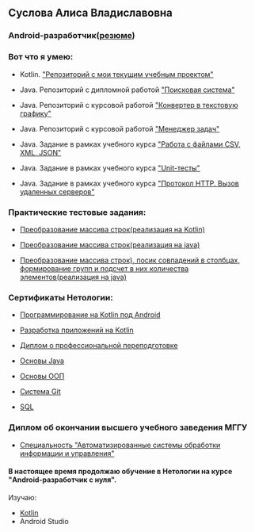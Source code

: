 ## Суслова Алиса Владиславовна
### Android-разработчик([резюме](https://github.com/alisasuslova/resume-android/blob/main/resume.md))

### Вот что я умею:

* Kotlin. ["Репозиторий с мои текущим учебным проектом"](https://github.com/alisasuslova/NMedia)

* Java. Репозиторий с дипломной работой 
["Поисковая система"](https://github.com/alisasuslova/Diplom_1)

* Java. Репозиторий с курсовой работой ["Конвертер в текстовую графику"](https://github.com/alisasuslova/Converter-to-text-graphics)

* Java. Репозиторий с курсовой работой ["Менеджер задач"](https://github.com/alisasuslova/pcs/tree/master)

* Java. Задание в рамках учебного курса ["Работа с файлами CSV, XML, JSON"](https://github.com/alisasuslova/json_homework/tree/master)

* Java. Задание в рамках учебного курса ["Unit-тесты"](https://github.com/alisasuslova/Test1/tree/master)

* Java. Задание в рамках учебного курса ["Протокол HTTP. Вызов удаленных серверов"](https://github.com/alisasuslova/HTTP_homework/tree/master)

### Практические тестовые задания:

* [Преобразование массива строк(реализация на Kotlin)](https://github.com/alisasuslova/TestTaskKotlin)

* [Преобразование массива строк(реализация на java)](https://github.com/alisasuslova/TestTaskJava)
   
* [Преобразование массива строк), посик совпадений в столбцах, формирование групп и подсчет в них количества элементов(реализация на java)](https://github.com/alisasuslova/NextTask)

### Сертификаты Нетологии:

* [Программирование на Kotlin под Android](https://github.com/alisasuslova/resume/blob/main/certificates/%D0%9F%D1%80%D0%BE%D0%B3%D1%80%D0%B0%D0%BC%D0%BC%D0%B8%D1%80%D0%BE%D0%B2%D0%B0%D0%BD%D0%B8%D0%B5%20%D0%BD%D0%B0%20Kotlin%20%D0%BF%D0%BE%D0%B4.pdf)

* [Разработка приложений на Kotlin](https://github.com/alisasuslova/resume/blob/main/certificates/%D0%A0%D0%B0%D0%B7%D1%80%D0%B0%D0%B1%D0%BE%D1%82%D0%BA%D0%B0%20%D0%BF%D1%80%D0%B8%D0%BB%D0%BE%D0%B6%D0%B5%D0%BD%D0%B8%D0%B9%20%D0%BD%D0%B0%20Kotlin.pdf)

* [Диплом о профессиональной переподготовке](https://github.com/alisasuslova/resume/tree/main/diplom_1)

* [Основы Java](https://github.com/alisasuslova/resume/blob/main/certificates/%D0%9E%D1%81%D0%BD%D0%BE%D0%B2%D1%8B%20Java.pdf)

* [Основы ООП](https://github.com/alisasuslova/resume/blob/main/certificates/%D0%9E%D1%81%D0%BD%D0%BE%D0%B2%D1%8B%20%D0%9E%D0%9E%D0%9F.pdf)

* [Система Git](https://github.com/alisasuslova/resume/blob/main/certificates/Git.pdf)

* [SQL](https://github.com/alisasuslova/resume/blob/main/certificates/SQL.pdf)
   
### Диплом об окончании высшего учебного заведения МГГУ

* [Специальность "Автоматизированные системы обработки информации и управления"](https://github.com/alisasuslova/resume/tree/main/diplom)

#### В настоящее время продолжаю обучение в Нетологии на курсе "Android-разработчик с нуля". 
Изучаю:

* [Kotlin](https://github.com/alisasuslova/resume/blob/main/certificates/%D0%9A%D0%BE%D1%82%D0%BB%D0%B8%D0%BD.pdf)
* Android Studio
